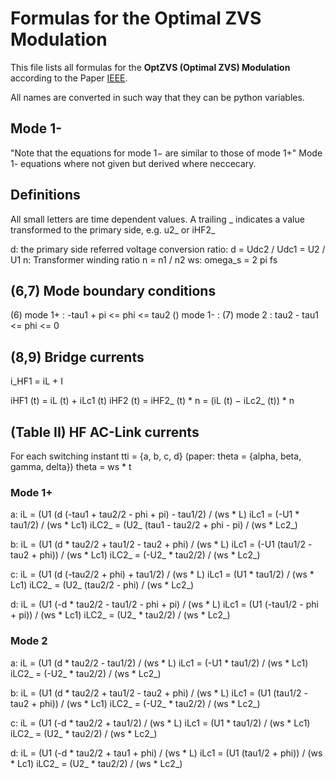 Formulas for the Optimal ZVS Modulation
=======================================

This file lists all formulas for the **OptZVS (Optimal ZVS) Modulation** according to the Paper [IEEE][1].

All names are converted in such way that they can be python variables.

[1]: https://ieeexplore.ieee.org/document/6671445 (
J. Everts, F. Krismer, J. Van den Keybus, J. Driesen and J. W. Kolar,
"Optimal ZVS Modulation of Single-Phase Single-Stage Bidirectional DAB AC–DC Converters,"
in IEEE Transactions on Power Electronics, vol. 29, no. 8, pp. 3954-3970, Aug. 2014, doi: 10.1109/TPEL.2013.2292026.
)


## Mode 1-
"Note that the equations for mode 1− are similar to those of mode 1+"
Mode 1- equations where not given but derived where neccecary.


## Definitions

All small letters are time dependent values.
A trailing _ indicates a value transformed to the primary side, e.g. u2_ or iHF2_

d: the primary side referred voltage conversion ratio: d = Udc2 / Udc1 = U2 / U1
n: Transformer winding ratio n = n1 / n2
ws: omega_s = 2 pi fs


## (6,7) Mode boundary conditions

(6) mode 1+ : -tau1 + pi <= phi <= tau2
()  mode 1- :
(7) mode 2  : tau2 - tau1 <= phi <= 0

## (8,9) Bridge currents

i_HF1 = iL + I

iHF1 (t) = iL (t) + iLc1 (t)
iHF2 (t) = iHF2_ (t) * n = (iL (t) − iLc2_ (t)) * n

## (Table II) HF AC-Link currents

For each switching instant tti = {a, b, c, d} (paper: theta = {alpha, beta, gamma, delta})
theta = ws * t

### Mode 1+
a:
iL = (U1 (d (-tau1 + tau2/2 - phi + pi) - tau1/2) / (ws * L)
iLc1 = (-U1 * tau1/2) / (ws * Lc1)
iLC2_ = (U2_ (tau1 - tau2/2 + phi - pi) / (ws * Lc2_)

b:
iL = (U1 (d * tau2/2 + tau1/2 - tau2 + phi) / (ws * L)
iLc1 = (-U1 (tau1/2 - tau2 + phi)) / (ws * Lc1)
iLC2_ = (-U2_ * tau2/2) / (ws * Lc2_)

c:
iL = (U1 (d (-tau2/2 + phi) + tau1/2) / (ws * L)
iLc1 = (U1 * tau1/2) / (ws * Lc1)
iLC2_ = (U2_ (tau2/2 - phi) / (ws * Lc2_)

d:
iL = (U1 (-d * tau2/2 - tau1/2 - phi + pi) / (ws * L)
iLc1 = (U1 (-tau1/2 - phi + pi)) / (ws * Lc1)
iLC2_ = (U2_ * tau2/2) / (ws * Lc2_)

### Mode 2
a:
iL = (U1 (d * tau2/2 - tau1/2) / (ws * L)
iLc1 = (-U1 * tau1/2) / (ws * Lc1)
iLC2_ = (-U2_ * tau2/2) / (ws * Lc2_)

b:
iL = (U1 (d * tau2/2 + tau1/2 - tau2 + phi) / (ws * L)
iLc1 = (U1 (tau1/2 - tau2 + phi)) / (ws * Lc1)
iLC2_ = (-U2_ * tau2/2) / (ws * Lc2_)

c:
iL = (U1 (-d * tau2/2 + tau1/2) / (ws * L)
iLc1 = (U1 * tau1/2) / (ws * Lc1)
iLC2_ = (U2_ * tau2/2) / (ws * Lc2_)

d:
iL = (U1 (-d * tau2/2 + tau1 + phi) / (ws * L)
iLc1 = (U1 (tau1/2 + phi)) / (ws * Lc1)
iLC2_ = (U2_ * tau2/2) / (ws * Lc2_)


## 





